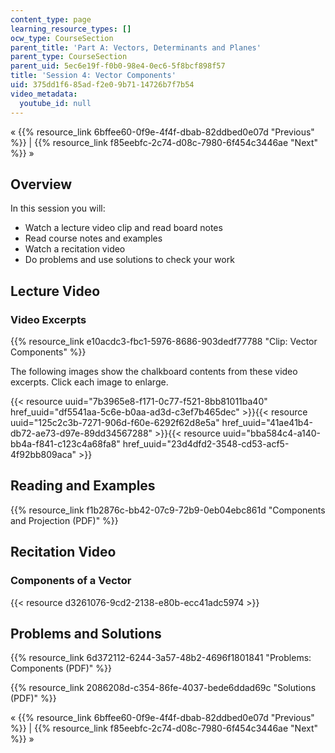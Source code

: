 ```yaml
---
content_type: page
learning_resource_types: []
ocw_type: CourseSection
parent_title: 'Part A: Vectors, Determinants and Planes'
parent_type: CourseSection
parent_uid: 5ec6e19f-f0b0-98e4-0ec6-5f8bcf898f57
title: 'Session 4: Vector Components'
uid: 375dd1f6-85ad-f2e0-9b71-14726b7f7b54
video_metadata:
  youtube_id: null
---
```


« {{% resource_link 6bffee60-0f9e-4f4f-dbab-82ddbed0e07d "Previous" %}} | {{% resource_link f85eebfc-2c74-d08c-7980-6f454c3446ae "Next" %}} »

Overview
--------

In this session you will:

*   Watch a lecture video clip and read board notes
*   Read course notes and examples
*   Watch a recitation video
*   Do problems and use solutions to check your work

Lecture Video
-------------

### Video Excerpts

{{% resource_link e10acdc3-fbc1-5976-8686-903dedf77788 "Clip: Vector Components" %}}

The following images show the chalkboard contents from these video excerpts. Click each image to enlarge.

{{< resource uuid="7b3965e8-f171-0c77-f521-8bb81011ba40" href_uuid="df5541aa-5c6e-b0aa-ad3d-c3ef7b465dec" >}}{{< resource uuid="125c2c3b-7271-906d-f60e-6292f62d8e5a" href_uuid="41ae41b4-db72-ae73-d97e-89dd34567288" >}}{{< resource uuid="bba584c4-a140-bb4a-f841-c123c4a68fa8" href_uuid="23d4dfd2-3548-cd53-acf5-4f92bb809aca" >}}

Reading and Examples
--------------------

{{% resource_link f1b2876c-bb42-07c9-72b9-0eb04ebc861d "Components and Projection (PDF)" %}}

Recitation Video
----------------

### Components of a Vector

{{< resource d3261076-9cd2-2138-e80b-ecc41adc5974 >}}

Problems and Solutions
----------------------

{{% resource_link 6d372112-6244-3a57-48b2-4696f1801841 "Problems: Components (PDF)" %}}

{{% resource_link 2086208d-c354-86fe-4037-bede6ddad69c "Solutions (PDF)" %}}

« {{% resource_link 6bffee60-0f9e-4f4f-dbab-82ddbed0e07d "Previous" %}} | {{% resource_link f85eebfc-2c74-d08c-7980-6f454c3446ae "Next" %}} »
